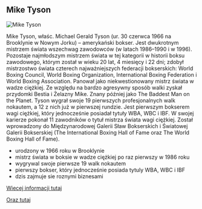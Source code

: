 ## Mike Tyson

![Mike Tyson](https://www.google.com/url?sa=i&url=https%3A%2F%2Fpl.wikipedia.org%2Fwiki%2FMike_Tyson&psig=AOvVaw07X48qb3ea8MhPK2qulVEb&ust=1730214821987000&source=images&cd=vfe&opi=89978449&ved=0CBQQjRxqFwoTCMjExtKusYkDFQAAAAAdAAAAABAE)

Mike Tyson, właśc. Michael Gerald Tyson (ur. 30 czerwca 1966 na Brooklynie w Nowym Jorku) – amerykański bokser. Jest dwukrotnym mistrzem świata wszechwag zawodowców (w latach 1986–1990 i w 1996). Pozostaje najmłodszym mistrzem świata w tej kategorii w historii boksu zawodowego, którym został w wieku 20 lat, 4 miesięcy i 22 dni; zdobył mistrzostwo świata czterech najważniejszych federacji bokserskich: World Boxing Council, World Boxing Organization, International Boxing Federation i World Boxing Association. Panował jako niekwestionowany mistrz świata w wadze ciężkiej. Ze względu na bardzo agresywny sposób walki zyskał przydomki Bestia i Żelazny Mike. Znany później jako The Baddest Man on the Planet. Tyson wygrał swoje 19 pierwszych profesjonalnych walk nokautem, a 12 z nich już w pierwszej rundzie. Jest pierwszym bokserem wagi ciężkiej, który jednocześnie posiadał tytuły WBA, WBC i IBF. W swojej karierze pokonał 11 zawodników o tytuł mistrza świata wagi ciężkiej. Został wprowadzony do Międzynarodowej Galerii Sław Bokserskich i Światowej Galerii Bokserskiej (The International Boxing Hall of Fame oraz The World Boxing Hall of Fame).

* urodzony w 1966 roku w Brooklynie
* mistrz świata w boksie w wadze ciężkiej po raz pierwszy w 1986 roku
* wygrywal swoje pierwsze 19 walk nokautem
* pierwszy bokser, który jednocześnie posiada tytuly WBA, WBC i IBF
* dzis zajmuje sie roznymi biznesami

[Wiecej informacji tutaj](https://pl.wikipedia.org/wiki/Mike_Tyson)

[Oraz tutaj](https://boxrec.com/en/proboxer/474)